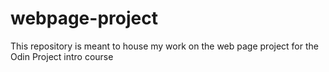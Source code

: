 # webpage-project
This repository is meant to house my work on the web page project for the Odin Project intro course

